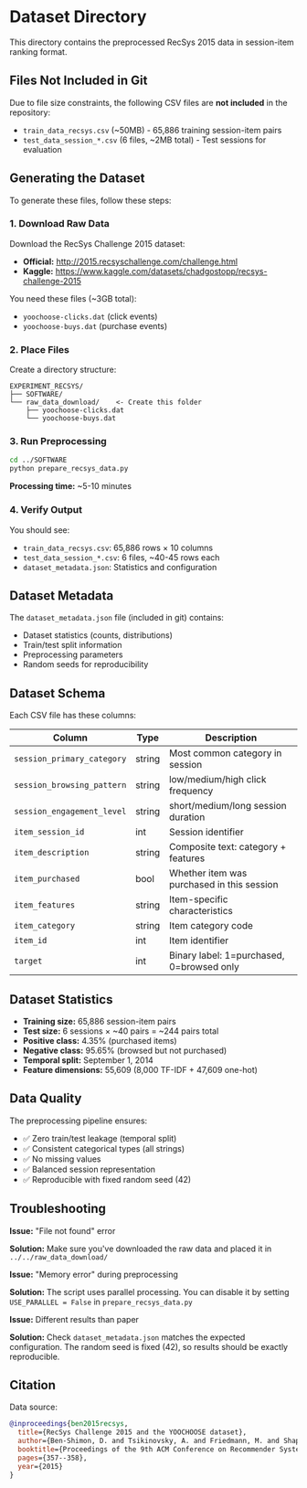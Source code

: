 # Dataset Directory

This directory contains the preprocessed RecSys 2015 data in session-item ranking format.

## Files Not Included in Git

Due to file size constraints, the following CSV files are **not included** in the repository:

- `train_data_recsys.csv` (~50MB) - 65,886 training session-item pairs
- `test_data_session_*.csv` (6 files, ~2MB total) - Test sessions for evaluation

## Generating the Dataset

To generate these files, follow these steps:

### 1. Download Raw Data

Download the RecSys Challenge 2015 dataset:
- **Official:** http://2015.recsyschallenge.com/challenge.html
- **Kaggle:** https://www.kaggle.com/datasets/chadgostopp/recsys-challenge-2015

You need these files (~3GB total):
- `yoochoose-clicks.dat` (click events)
- `yoochoose-buys.dat` (purchase events)

### 2. Place Files

Create a directory structure:
```
EXPERIMENT_RECSYS/
├── SOFTWARE/
└── raw_data_download/    <- Create this folder
    ├── yoochoose-clicks.dat
    └── yoochoose-buys.dat
```

### 3. Run Preprocessing

```bash
cd ../SOFTWARE
python prepare_recsys_data.py
```

**Processing time:** ~5-10 minutes

### 4. Verify Output

You should see:
- `train_data_recsys.csv`: 65,886 rows × 10 columns
- `test_data_session_*.csv`: 6 files, ~40-45 rows each
- `dataset_metadata.json`: Statistics and configuration

## Dataset Metadata

The `dataset_metadata.json` file (included in git) contains:
- Dataset statistics (counts, distributions)
- Train/test split information
- Preprocessing parameters
- Random seeds for reproducibility

## Dataset Schema

Each CSV file has these columns:

| Column                        | Type   | Description                                    |
|-------------------------------|--------|------------------------------------------------|
| `session_primary_category`    | string | Most common category in session                |
| `session_browsing_pattern`    | string | low/medium/high click frequency                |
| `session_engagement_level`    | string | short/medium/long session duration             |
| `item_session_id`             | int    | Session identifier                             |
| `item_description`            | string | Composite text: category + features            |
| `item_purchased`              | bool   | Whether item was purchased in this session     |
| `item_features`               | string | Item-specific characteristics                  |
| `item_category`               | string | Item category code                             |
| `item_id`                     | int    | Item identifier                                |
| `target`                      | int    | Binary label: 1=purchased, 0=browsed only      |

## Dataset Statistics

- **Training size:** 65,886 session-item pairs
- **Test size:** 6 sessions × ~40 pairs = ~244 pairs total
- **Positive class:** 4.35% (purchased items)
- **Negative class:** 95.65% (browsed but not purchased)
- **Temporal split:** September 1, 2014
- **Feature dimensions:** 55,609 (8,000 TF-IDF + 47,609 one-hot)

## Data Quality

The preprocessing pipeline ensures:
- ✅ Zero train/test leakage (temporal split)
- ✅ Consistent categorical types (all strings)
- ✅ No missing values
- ✅ Balanced session representation
- ✅ Reproducible with fixed random seed (42)

## Troubleshooting

**Issue:** "File not found" error

**Solution:** Make sure you've downloaded the raw data and placed it in `../../raw_data_download/`

**Issue:** "Memory error" during preprocessing

**Solution:** The script uses parallel processing. You can disable it by setting `USE_PARALLEL = False` in `prepare_recsys_data.py`

**Issue:** Different results than paper

**Solution:** Check `dataset_metadata.json` matches the expected configuration. The random seed is fixed (42), so results should be exactly reproducible.

## Citation

Data source:
```bibtex
@inproceedings{ben2015recsys,
  title={RecSys Challenge 2015 and the YOOCHOOSE dataset},
  author={Ben-Shimon, D. and Tsikinovsky, A. and Friedmann, M. and Shapira, B. and Rokach, L. and Hoerle, J.},
  booktitle={Proceedings of the 9th ACM Conference on Recommender Systems},
  pages={357--358},
  year={2015}
}
```
